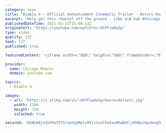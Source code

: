 ```yaml
---
category: news
title: "Diablo 4 - Official Announcement Cinematic Trailer - Actors React"
excerpt: "Help get this channel off the ground - Like and Sub #Chicago #Blind #React."
publishedDateTime: 2021-03-11T15:00:13Z
originalUrl: "https://youtube.com/watch?v=-HCPFiw0a2g"
type: video
quality: 137
heat: 137
published: true

featuredContent: "<iframe width=\"800\" height=\"500\" frameborder=\"0\" src=\"https://www.youtube.com/embed/-HCPFiw0a2g\" allow=\"accelerometer; autoplay; encrypted-media; gyroscope; picture-in-picture\" allowfullscreen></iframe>"

provider:
  name: Chicago Reacts
  domain: youtube.com

topics:
  - Diablo 4

images:
  - url: "https://i.ytimg.com/vi/-HCPFiw0a2g/maxresdefault.jpg"
    width: 1280
    height: 720
    isCached: true

secured: "0SNCW4jeIbYHaYS7SrswXypMylsOY/v1uJCFwVxuHGwEmfjzKHAur6pubnqZ8wUwNk+2VrduV7+dzoUy2Y3s37Ogs60TzB9xu2Rrb1UABrYPYdoxIPSFXvmJ833qL+9WSX/Y9KMDqyAahkS1odOjXyIeeOHsAOG9k7Drvdkz26MCfe4KePBIzRZ//ne4uIbUQDUGRNxUkEG7e51sRsFjSUeG64LQ7G8NeP4W+YK+LpSMzR/LzckZrsS9lObChlYFLaXk8HAwZpe6YCIWs2W/fiQhdnraaUmpbpFnF3+8qidQ6zlT5sOB0iuYe9EjacTbxCsMFA/ZpQZ97r8HHIrIU18eHJucHFCcDvYdm+atNmolKMx1I3XaBL/U4fy5hU1ebqFqfVhvd6fz7I31HIzfaud+ILCsSTiXkl9L7drCCxbAcPkxsKMxTIckE3tbTgwN;X0vHdzyc/h9ok4JzLLH04g=="
---
```



